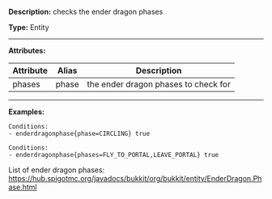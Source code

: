 **Description:** checks the ender dragon phases

**Type:** Entity

---

**Attributes:**

| Attribute  | Alias  | Description                          |
| ---------- | ------ | -----------------------------------  |
| phases     | phase  | the ender dragon phases to check for |

---

**Examples:**

```
Conditions:
- enderdragonphase{phase=CIRCLING} true
```

```
Conditions:
- enderdragonphase{phases=FLY_TO_PORTAL,LEAVE_PORTAL} true
```

List of ender dragon phases: https://hub.spigotmc.org/javadocs/bukkit/org/bukkit/entity/EnderDragon.Phase.html
